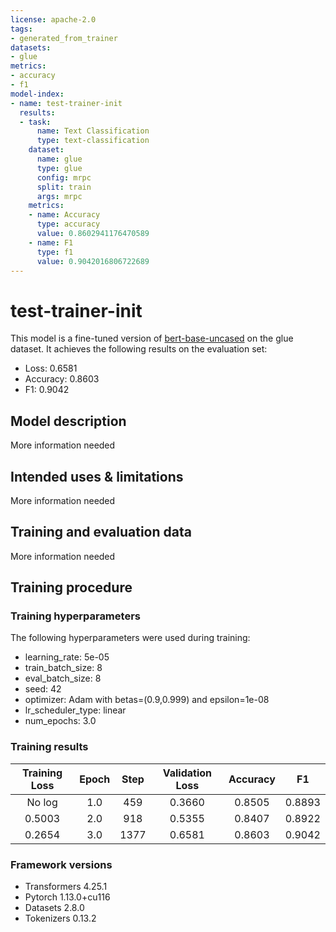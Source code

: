 ```yaml
---
license: apache-2.0
tags:
- generated_from_trainer
datasets:
- glue
metrics:
- accuracy
- f1
model-index:
- name: test-trainer-init
  results:
  - task:
      name: Text Classification
      type: text-classification
    dataset:
      name: glue
      type: glue
      config: mrpc
      split: train
      args: mrpc
    metrics:
    - name: Accuracy
      type: accuracy
      value: 0.8602941176470589
    - name: F1
      type: f1
      value: 0.9042016806722689
---
```


<!-- This model card has been generated automatically according to the information the Trainer had access to. You
should probably proofread and complete it, then remove this comment. -->

# test-trainer-init

This model is a fine-tuned version of [bert-base-uncased](https://huggingface.co/bert-base-uncased) on the glue dataset.
It achieves the following results on the evaluation set:
- Loss: 0.6581
- Accuracy: 0.8603
- F1: 0.9042

## Model description

More information needed

## Intended uses & limitations

More information needed

## Training and evaluation data

More information needed

## Training procedure

### Training hyperparameters

The following hyperparameters were used during training:
- learning_rate: 5e-05
- train_batch_size: 8
- eval_batch_size: 8
- seed: 42
- optimizer: Adam with betas=(0.9,0.999) and epsilon=1e-08
- lr_scheduler_type: linear
- num_epochs: 3.0

### Training results

| Training Loss | Epoch | Step | Validation Loss | Accuracy | F1     |
|:-------------:|:-----:|:----:|:---------------:|:--------:|:------:|
| No log        | 1.0   | 459  | 0.3660          | 0.8505   | 0.8893 |
| 0.5003        | 2.0   | 918  | 0.5355          | 0.8407   | 0.8922 |
| 0.2654        | 3.0   | 1377 | 0.6581          | 0.8603   | 0.9042 |


### Framework versions

- Transformers 4.25.1
- Pytorch 1.13.0+cu116
- Datasets 2.8.0
- Tokenizers 0.13.2
